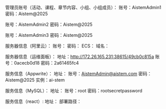 管理员账号（活动、课程、章节内容、小组、小组成员）：
账号：AistemAdmin1
密码：Aistem@2025

账号：AistemAdmin2
密码：Aistem@2025

账号：AistemAdmin3
密码：Aistem@2025

服务器信息（阿里云）：
账号：
密码：
ECS：
域名：

服务器信息（运维面板）：
地址：http://172.26.165.231:38615/49cb0c815a
账号：0acecb0d18
密码：2a61465fc4

服务信息（Appwrite）：
地址：
账号：AistemAdmin@aistem.com
密码：Aistem@2025
实例：ai-stem

服务信息（MySQL）：
地址：
账号：root
密码：rootsecretpassword

服务信息（react）:
地址：
部署路径：